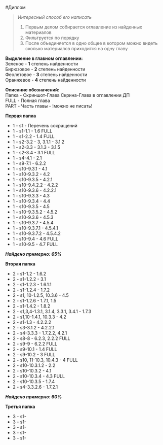 #Диплом

> *Интересный способ его написать*
> 
> 1. Первым делом собирается оглавление из найденных материалов
> 2. Фильтруется по порядку 
> 3. После объединяется в одно общее в котором можно видеть сколько материалов приходится на одну главу

**Выделение в главном оглавлении:**<br>
Зеленое - **1** степень найденности<br>
Бирюзовое - **2** степень найденности<br>
Феолетовое - **3** степень найденности<br>
Оранжевое - **4** степень найденности

**Описание обозначений:**<br>
Папка - Скриншот-Глава Скрина-Глава в оглавлении ДП<br>
FULL - Полная глава<br>
PART - Часть главы - !можно не писать!

**Первая папка**<br>
* 1 - s1 - Перечень сокращений
* 1 - s1-1.1 - 1.6 FULL
* 1 - s1-2.2 - 1.4 FULL
* 1 - s2-3.2 - 3, 3.1.1 - 3.1.2 
* 1 - s2-3.3 - 3.1.3 - 3.1.5 
* 1 - s2-3.4 - 3.1 FULL
* 1 - s4-4.1 - 2.1 
* 1 - s9-7.1 - 6.2.2 
* 1 - s10-9.3.1 - 4.1 
* 1 - s10-9.3.2 - 4.2 
* 1 - s10-9.3.5 - 4.2.1 
* 1 - s10-9.4.2.2 - 4.2.2 
* 1 - s10-9.3.6 - 4.2.2.1 
* 1 - s10-9.3.3 - 4.3 
* 1 - s10-9.3.4 - 4.4
* 1 - s10-9.3.5 - 4.5
* 1 - s10-9.3.5.2 - 4.5.2
* 1 - s10-9.3.6 - 4.5.3
* 1 - s10-9.3.7 - 4.5.4
* 1 - s10-9.3.7.1 - 4.5.4.1
* 1 - s10-9.3.7.2 - 4.5.4.2
* 1 - s10-9.4 - 4.6 FULL
* 1 - s10-9.5 - 4.7 FULL

***Найдено примерно: 65%***

**Вторая папка**<br>
* 2 - s1-1.2 - 1.6.2
* 2 - s1-1.2.2 - 3.1
* 2 - s1-1.2.3 - 1.6.1.1
* 2 - s1-1.2.4 - 1.7.2
* 2 - s1, 10-1.2.5, 10.3.6 - 4.5
* 2 - s1-1.2.6 - 1.7.1, 1.5
* 2 - s1-1.4.2 - 1.8.2
* 2 - s1,3,4-1.3.1, 3.1.4, 3.3.1, 3.4.1 - 1.7.3
* 2 - s1,10-1.4.1, 10.3.3 - 4.2
* 2 - s1-1.3 - 4.2.2.2
* 2 - s3-3.1.2 - 4.2.2.1
* 2 - s4-3.3.3 - 1.7.2.2, 4.2.1
* 2 - s8-8 - 6.2.3, 2.2.2 FULL
* 2 - s9-9 - 6.2.2 FULL
* 2 - s9-10.1 - 1.4 FULL
* 2 - s9-10.2 - 3 FULL
* 2 - s10, 11-10.3, 10.4.3 - 4 FULL
* 2 - s10-10.3.1.2 - 2.2
* 2 - s10-10.3.2 - 4.1
* 2 - s10-10.3.4 - 4.3 FULL
* 2 - s10-10.3.5 - 1.7.4
* 2 - s4-3.3.2.6 - 1.7.2.1

***Найдено примерно: 60%***

**Третья папка**<br>
* 3 - s1-
* 3 - s1-
* 3 - s1-
* 3 - s1-
* 3 - s1-